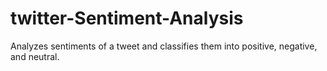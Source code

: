 # twitter-Sentiment-Analysis
Analyzes sentiments of a tweet and classifies them into positive, negative, and neutral.
